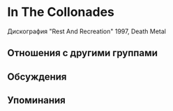 # In The Collonades

Дискография
"Rest And Recreation" 1997, Death Metal

## Отношения с другими группами


## Обсуждения


## Упоминания

